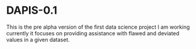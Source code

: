 # DAPIS-0.1
This is the pre alpha version of the first data science project I am working currently it focuses on providing assistance with flawed and deviated values in a given dataset.
